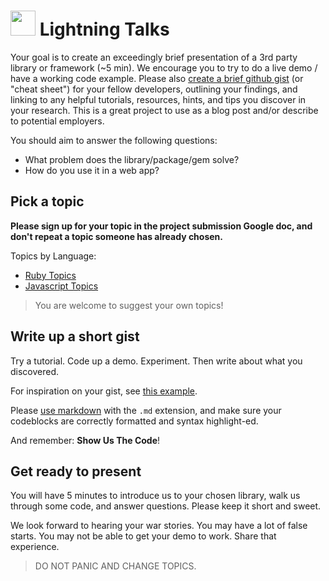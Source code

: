 # <img src="https://media3.giphy.com/media/l3vRlInF7QViJNOow/giphy.gif" width=40> Lightning Talks

Your goal is to create an exceedingly brief presentation of a 3rd party library or framework (~5 min). We encourage you to try to do a live demo / have a working code example. Please also [create a brief github gist](https://help.github.com/articles/creating-gists/) (or "cheat sheet") for your fellow developers, outlining your findings, and linking to any helpful tutorials, resources, hints, and tips you discover in your research. This is a great project to use as a blog post and/or describe to potential employers.

You should aim to answer the following questions:

- What problem does the library/package/gem solve?
- How do you use it in a web app?


## Pick a topic
**Please sign up for your topic in the project submission Google doc, and don't repeat a topic someone has already chosen.**

Topics by Language:

* [Ruby Topics](ruby.md)
* [Javascript Topics](javascript.md)

> You are welcome to suggest your own topics!


## Write up a short gist

Try a tutorial. Code up a demo. Experiment. Then write about what you discovered.

For inspiration on your gist, see [this example](gist.md).

Please [use markdown](https://guides.github.com/features/mastering-markdown/) with the `.md` extension, and make sure your codeblocks are correctly formatted and syntax highlight-ed.

And remember: **Show Us The Code**!

## Get ready to present

You will have 5 minutes to introduce us to your chosen library, walk us through some code, and answer questions. Please keep it short and sweet.

We look forward to hearing your war stories. You may have a lot of false starts. You may not be able to get your demo to work. Share that experience.

> DO NOT PANIC AND CHANGE TOPICS.
